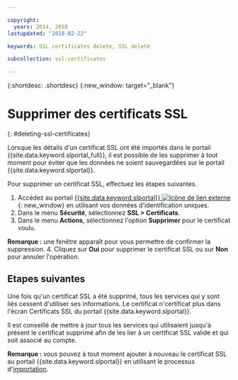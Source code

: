 ```yaml
---

copyright:
  years: 2014, 2018
lastupdated: "2018-02-22"

keywords: SSL certificates delete, SSL delete

subcollection: ssl-certificates

---
```


{:shortdesc: .shortdesc}
{:new_window: target="_blank"}

# Supprimer des certificats SSL
{: #deleting-ssl-certificates}

Lorsque les détails d'un certificat SSL ont été importés dans le portail {{site.data.keyword.slportal_full}}, il est possible de les supprimer à tout moment pour éviter que les données ne soient sauvegardées sur le portail {{site.data.keyword.slportal}}.

Pour supprimer un certificat SSL, effectuez les étapes suivantes.

1. Accédez au portail [{{site.data.keyword.slportal}} ![Icône de lien externe](../../icons/launch-glyph.svg "Icône de lien externe")](https://control.softlayer.com/){: new_window} en utilisant vos données d'identification uniques.
2. Dans le menu **Sécurité**, sélectionnez **SSL > Certificats**.
3. Dans le menu **Actions**, sélectionnez l'option **Supprimer** pour le
certificat voulu.

  **Remarque :** une fenêtre apparaît pour vous permettre de confirmer la suppression.
4. Cliquez sur **Oui** pour supprimer le certificat SSL ou sur **Non** pour annuler l'opération.

## Etapes suivantes

Une fois qu'un certificat SSL a été supprimé, tous les services qui y sont liés cessent d'utiliser ses informations. Le certificat n'certificat plus dans l'écran Certificats SSL du portail {{site.data.keyword.slportal}}.

Il est conseillé de mettre à jour tous les services qui utilisaient jusqu'à présent
le certificat supprimé afin de les lier à un certificat SSL valide et qui soit associé au
compte.

**Remarque :** vous pouvez à tout moment ajouter à nouveau le certificat SSL au portail {{site.data.keyword.slportal}} en utilisant le processus d'[importation](/docs/infrastructure/ssl-certificates?topic=ssl-certificates-importing-ssl-certificates).
